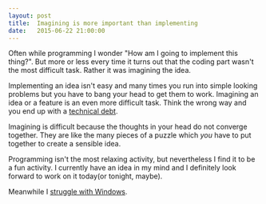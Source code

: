 ```yaml
---
layout:	post
title:	Imagining is more important than implementing
date:	2015-06-22 21:00:00
---
```


Often while programming I wonder "How am I going to implement this thing?". But more or less every time it turns out that the coding part wasn't the most difficult task. Rather it was imagining the idea.

Implementing an idea isn't easy and many times you run into simple looking problems but you have to bang your head to get them to work. Imagining an idea or a feature is an even more difficult task. Think the wrong way and you end up with a [technical debt](https://en.wikipedia.org/wiki/Technical_debt).

Imagining is difficult because the thoughts in your head do not converge together. They are like the many pieces of a puzzle which *you* have to put together to create a sensible idea.

Programming isn't the most relaxing activity, but nevertheless I find it to be a fun activity. I currently have an idea in my mind and I definitely look forward to work on it today(or tonight, maybe).

Meanwhile I [struggle with Windows](/unix-and-windows-will-never-be-compatible.html/).